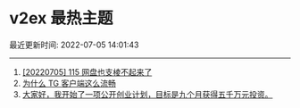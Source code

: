 # v2ex 最热主题

最近更新时间: 2022-07-05 14:01:43

--- 
1. [[20220705] 115 网盘也支棱不起来了](https://www.v2ex.com/t/864095) 
2. [为什么 TG 客户端这么流畅](https://www.v2ex.com/t/864115) 
3. [大家好，我开始了一项公开创业计划，目标是九个月获得五千万元投资。](https://www.v2ex.com/t/864079) 
